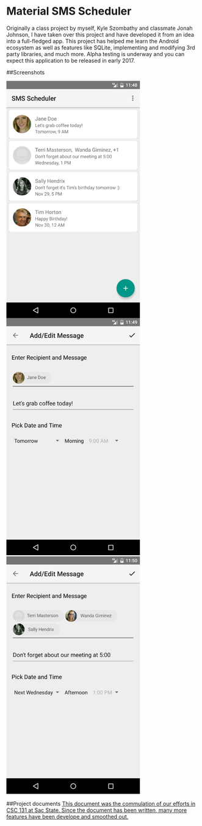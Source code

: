 # Material SMS Scheduler
Originally a class project by myself, Kyle Szombathy and classmate Jonah Johnson, I have taken over this project and have developed it from an idea into a full-fledged app. 
This project has helped me learn the Android ecosystem as well as features like SQLite, implementing and modifying 3rd party libraries, and much more.
Alpha testing is underway and you can expect this application to be released in early 2017.

##Screenshots
<p>
    <img src="Screenshot_1479368904.png" width="350" style="float:left">
    <img class="middle-img" src="Screenshot_1479368949.png"/ width="350">
    <img src="Screenshot_1479369014.png"/width="350">
</p>

##Project documents
[This document was the commulation of our efforts in CSC 131 at Sac State. Since the document has been written, many more features have been develope and smoothed out.](https://drive.google.com/file/d/0B4ela-k3pZerYzd0emFLb1VJOVk/view?usp=sharing)
